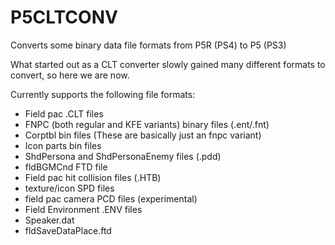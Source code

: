# P5CLTCONV
Converts some binary data file formats from P5R (PS4) to P5 (PS3)

What started out as a CLT converter slowly gained many different formats to convert, so here we are now.

Currently supports the following file formats:  
- Field pac .CLT files
- FNPC (both regular and KFE variants) binary files (.ent/.fnt)
- Corptbl bin files (These are basically just an fnpc variant)
- Icon parts bin files
- ShdPersona and ShdPersonaEnemy files (.pdd)
- fldBGMCnd FTD file
- Field pac hit collision files (.HTB)
- texture/icon SPD files
- field pac camera PCD files (experimental)
- Field Environment .ENV files
- Speaker.dat
- fldSaveDataPlace.ftd
